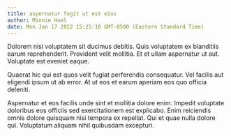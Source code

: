```yaml
---
title: aspernatur fugit ut est eius
author: Minnie Huel
date: Mon Jan 17 2022 15:25:18 GMT-0500 (Eastern Standard Time)
---
```

Dolorem nisi voluptatem sit ducimus debitis. Quis voluptatem ex blanditiis earum reprehenderit. Provident velit mollitia. Et et ullam aspernatur ut aut. Voluptate est eveniet eaque.

 Quaerat hic qui est quos velit fugiat perferendis consequatur. Vel facilis aut eligendi ipsum ut ab error. At ut eos et earum aperiam eos quo officia deleniti.

 Aspernatur et eos facilis unde sint et mollitia dolore enim. Impedit voluptate doloribus eos officiis sed exercitationem est explicabo. Enim reiciendis omnis dolore quisquam nisi tempora ex repellat. Qui et quae nulla dolore qui. Voluptatum aliquam nihil quibusdam excepturi.